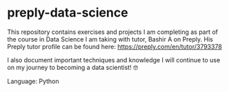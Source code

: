 # preply-data-science
This repository contains exercises and projects I am completing as part of the course in Data Science I am taking with tutor, Bashir A on Preply. His Preply tutor profile can be found here: https://preply.com/en/tutor/3793378

I also document important techniques and knowledge I will continue to use on my journey to becoming a data scientist! 🤓

Language: Python
